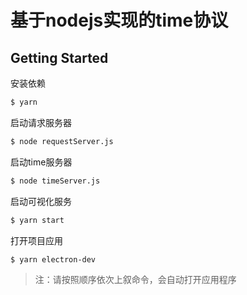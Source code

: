 # 基于nodejs实现的time协议

## Getting Started

安装依赖

```bash
$ yarn
```

启动请求服务器
```bash
$ node requestServer.js
```

启动time服务器
```bash
$ node timeServer.js
```

启动可视化服务
```bash
$ yarn start
```

打开项目应用
```bash
$ yarn electron-dev
```

> 注：请按照顺序依次上叙命令，会自动打开应用程序